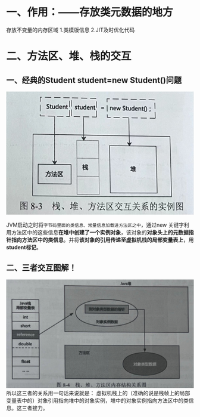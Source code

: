 # 一、作用：——存放类元数据的地方
存放不变量的内存区域
1.类模版信息
2.JIT及时优化代码

# 二、方法区、堆、栈的交互

## 一、经典的Student student=new Student()问题
![alt text](<../../img/Student student=new Student().png>)

JVM启动之时将`字节码里面的类信息、常量信息加载进方法区之中`，通过new 关键字利用方法区中的这些信息**在堆中创建了一个实例对象**，该对象的**对象头上的元数据指针指向方法区中的类信息**。并将**该对象的引用传递至虚拟机栈的局部变量表上**，用**student标记**。

## 二、三者交互图解！
![alt text](../../img/栈堆方法区的交互图解.png)
所以这三者的关系用一句话来说就是：
虚拟机栈上的（准确的说是栈帧上的局部变量表中的）对象引用指向堆中的对象实例，堆中的对象实例指向方法区中的类信息。这三者接力。